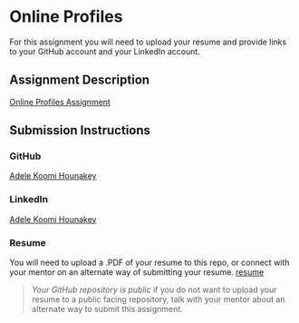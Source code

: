 # Online Profiles
For this assignment you will need to upload your resume and provide links to your GitHub account and your LinkedIn account.

## Assignment Description
[Online Profiles Assignment](https://education.launchcode.org/liftoff/modules/assignments/online-profiles)

## Submission Instructions
 
### GitHub
<a href="https://github.com/hadelesko" target="_blank">Adele Koomi Hounakey</a>
 
### LinkedIn
<a href="https://www.linkedin.com/in/adele-koomi-hounakey-b4395b168/" target="_blank">Adele Koomi Hounakey</a>

### Resume
You will need to upload a .PDF of your resume to this repo, or connect with your mentor on an alternate way of submitting your resume.
 <a href="hakresume.pdf" download>resume</a>

> *Your GitHub repository is public* if you do not want to upload your resume to a public facing repository, talk with your mentor about an alternate way to submit this assignment.
